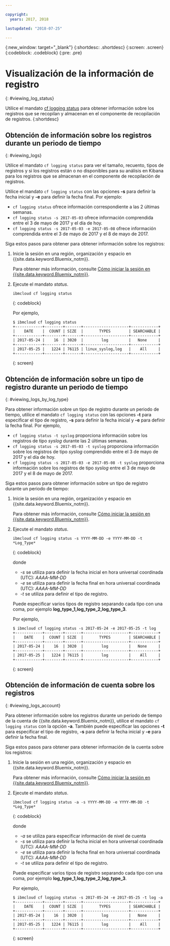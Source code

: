 ```yaml
---

copyright:
  years: 2017, 2018

lastupdated: "2018-07-25"

---
```



{:new_window: target="_blank"}
{:shortdesc: .shortdesc}
{:screen: .screen}
{:codeblock: .codeblock}
{:pre: .pre}

# Visualización de la información de registro
{: #viewing_log_status}

Utilice el mandato [cf logging status](/docs/services/CloudLogAnalysis/reference/logging_cli.html#status) para obtener información sobre los registros que se recopilan y almacenan en el componente de recopilación de registros.
{:shortdesc}

## Obtención de información sobre los registros durante un periodo de tiempo
{: #viewing_logs}

Utilice el mandato `cf logging status` para ver el tamaño, recuento, tipos de registros y si los registros están o no disponibles para su análisis en Kibana para los registros que se almacenan en el componente de recopilación de registros. 

Utilice el mandato `cf logging status` con las opciones **-s** para definir la fecha inicial y **-e** para definir la fecha final. Por ejemplo:

* `cf logging status` ofrece información correspondiente a las 2 últimas semanas.
* `cf logging status -s 2017-05-03` ofrece información comprendida entre el 3 de mayo de 2017 y el día de hoy.
* `cf logging status -s 2017-05-03 -e 2017-05-08` ofrece información comprendida entre el 3 de mayo de 2017 y el 8 de mayo de 2017. 

Siga estos pasos para obtener para obtener información sobre los registros:

1. Inicie la sesión en una región, organización y espacio en {{site.data.keyword.Bluemix_notm}}. 

    Para obtener más información, consulte [Cómo iniciar la sesión en {{site.data.keyword.Bluemix_notm}}](/docs/services/CloudLogAnalysis/qa/cli_qa.html#login).
    
2. Ejecute el mandato *status*.

    ```
    ibmcloud cf logging status
    ```
    {: codeblock}
    
    Por ejemplo,
    
    ```
    $ ibmcloud cf logging status
    +------------+--------+-------+--------------------+------------+
    |    DATE    |  COUNT | SIZE  |       TYPES        | SEARCHABLE |
    +------------+--------+-------+--------------------+------------+
    | 2017-05-24 |    16  | 3020  |        log         |   None     |
    +------------+--------+-------+--------------------+------------+
    | 2017-05-25 |   1224 | 76115 | linux_syslog,log   |    All     |
    +------------+--------+-------+--------------------+------------+
    ```
    {: screen}


## Obtención de información sobre un tipo de registro durante un periodo de tiempo
{: #viewing_logs_by_log_type}

Para obtener información sobre un tipo de registro durante un periodo de tiempo, utilice el mandato `cf logging status` con las opciones **-t** para especificar el tipo de registro, **-s** para definir la fecha inicial y **-e** para definir la fecha final. Por ejemplo,

* `cf logging status -t syslog` proporciona información sobre los registros de tipo *syslog* durante las 2 últimas semanas.
* `cf logging status -s 2017-05-03 -t syslog` proporciona información sobre los registros de tipo *syslog* comprendido entre el 3 de mayo de 2017 y el día de hoy.
* `cf logging status -s 2017-05-03 -e 2017-05-08 -t syslog` proporciona información sobre los registros de tipo *syslog* entre el 3 de mayo de 2017 y el 8 de mayo de 2017. 

Siga estos pasos para obtener información sobre un tipo de registro durante un periodo de tiempo:

1. Inicie la sesión en una región, organización y espacio en {{site.data.keyword.Bluemix_notm}}. 

    Para obtener más información, consulte [Cómo iniciar la sesión en {{site.data.keyword.Bluemix_notm}}](/docs/services/CloudLogAnalysis/qa/cli_qa.html#login).
    
2. Ejecute el mandato *status*.

    ```
    ibmcloud cf logging status -s YYYY-MM-DD -e YYYY-MM-DD -t *Log_Type*
    ```
    {: codeblock}
    
    donde
    
    * *-s* se utiliza para definir la fecha inicial en hora universal coordinada (UTC): *AAAA-MM-DD*
    * *-e* se utiliza para definir la fecha final en hora universal coordinada (UTC): *AAAA-MM-DD*
    * *-t* se utiliza para definir el tipo de registro.
    
    Puede especificar varios tipos de registro separando cada tipo con una coma, por ejemplo **log_type_1,log_type_2,log_type_3**. 
    
    Por ejemplo,
    
    ```
    $ ibmcloud cf logging status -s 2017-05-24 -e 2017-05-25 -t log
    +------------+--------+-------+--------------------+------------+
    |    DATE    |  COUNT | SIZE  |       TYPES        | SEARCHABLE |
    +------------+--------+-------+--------------------+------------+
    | 2017-05-24 |    16  | 3020  |        log         |   None     |
    +------------+--------+-------+--------------------+------------+
    | 2017-05-25 |   1224 | 76115 |        log         |    All     |
    +------------+--------+-------+--------------------+------------+
    ```
    {: screen}



## Obtención de información de cuenta sobre los registros
{: #viewing_logs_account}

Para obtener información sobre los registros durante un periodo de tiempo de la cuenta de {{site.data.keyword.Bluemix_notm}}, utilice el mandato `cf logging status` con la opción **-a**. También puede especificar las opciones **-t** para especificar el tipo de registro, **-s** para definir la fecha inicial y **-e** para definir la fecha final. 

Siga estos pasos para obtener para obtener información de la cuenta sobre los registros:

1. Inicie la sesión en una región, organización y espacio en {{site.data.keyword.Bluemix_notm}}. 

    Para obtener más información, consulte [Cómo iniciar la sesión en {{site.data.keyword.Bluemix_notm}}](/docs/services/CloudLogAnalysis/qa/cli_qa.html#login).
    
2. Ejecute el mandato *status*.

    ```
    ibmcloud cf logging status -a -s YYYY-MM-DD -e YYYY-MM-DD -t *Log_Type*
    ```
    {: codeblock}
    
    donde
    
    * *-a* se utiliza para especificar información de nivel de cuenta
    * *-s* se utiliza para definir la fecha inicial en hora universal coordinada (UTC): *AAAA-MM-DD*
    * *-e* se utiliza para definir la fecha final en hora universal coordinada (UTC): *AAAA-MM-DD*
    * *-t* se utiliza para definir el tipo de registro.
    

    Puede especificar varios tipos de registro separando cada tipo con una coma, por ejemplo **log_type_1,log_type_2,log_type_3**. 
 
    Por ejemplo,
    
    ```
    $ ibmcloud cf logging status -s 2017-05-24 -e 2017-05-25 -t log -a
    +------------+--------+-------+--------------------+------------+
    |    DATE    |  COUNT | SIZE  |       TYPES        | SEARCHABLE |
    +------------+--------+-------+--------------------+------------+
    | 2017-05-24 |    16  | 3020  |        log         |   None     |
    +------------+--------+-------+--------------------+------------+
    | 2017-05-25 |   1224 | 76115 |        log         |    All     |
    +------------+--------+-------+--------------------+------------+
    ```
    {: screen}














